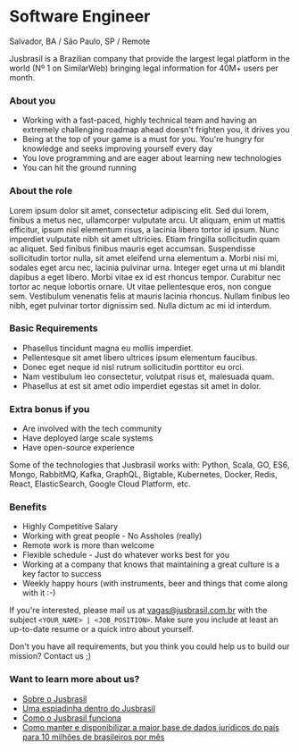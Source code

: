 # Software Engineer
Salvador, BA / São Paulo, SP / Remote

Jusbrasil is a Brazilian company that provide the largest legal platform in the world (Nº 1 on SimilarWeb) bringing legal information for 40M+ users per month.

### About you
- Working with a fast-paced, highly technical team and having an extremely challenging roadmap ahead doesn't frighten you, it drives you
- Being at the top of your game is a must for you. You're hungry for knowledge and seeks improving yourself every day
- You love programming and are eager about learning new technologies
- You can hit the ground running

### About the role
Lorem ipsum dolor sit amet, consectetur adipiscing elit. Sed dui lorem, finibus a metus nec, ullamcorper vulputate arcu. Ut aliquam, enim ut mattis efficitur, ipsum nisl elementum risus, a lacinia libero tortor id ipsum. Nunc imperdiet vulputate nibh sit amet ultricies. Etiam fringilla sollicitudin quam ac aliquet. Sed finibus finibus mauris eget accumsan. Suspendisse sollicitudin tortor nulla, sit amet eleifend urna elementum a. Morbi nisi mi, sodales eget arcu nec, lacinia pulvinar urna. Integer eget urna ut mi blandit dapibus a eget libero. Morbi vitae ex id est rhoncus tempor. Curabitur nec tortor ac neque lobortis ornare. Ut vitae pellentesque eros, non congue sem. Vestibulum venenatis felis at mauris lacinia rhoncus. Nullam finibus leo nibh, eget pulvinar tortor dignissim sed. Nulla dictum ac mi id interdum.

### Basic Requirements
- Phasellus tincidunt magna eu mollis imperdiet.
- Pellentesque sit amet libero ultrices ipsum elementum faucibus.
- Donec eget neque id nisl rutrum sollicitudin porttitor eu orci.
- Nam vestibulum leo consectetur, volutpat risus et, malesuada quam.
- Phasellus at est sit amet odio imperdiet egestas sit amet in dolor.

### Extra bonus if you
- Are involved with the tech community
- Have deployed large scale systems
- Have open-source experience

Some of the technologies that Jusbrasil works with: Python, Scala, GO, ES6, Mongo, RabbitMQ, Kafka, GraphQL, Bigtable, Kubernetes, Docker, Redis, React, ElasticSearch, Google Cloud Platform, etc.

### Benefits
 - Highly Competitive Salary
 - Working with great people - No Assholes (really)
 - Remote work is more than welcome
 - Flexible schedule - Just do whatever works best for you
 - Working at a company that knows that maintaining a great culture is a key factor to success
 - Weekly happy hours (with instruments, beer and things that come along with it :-)

If you're interested, please mail us at vagas@jusbrasil.com.br with the subject `<YOUR_NAME> | <JOB_POSITION>`.
Make sure you include at least an up-to-date resume or a quick intro about yourself.

Don't you have all requirements, but you think you could help us to build our mission? Contact us ;)

### Want to learn more about us?
* [Sobre o Jusbrasil](https://jusbrasil.jusbrasil.com.br/artigos/111826539/sobre-o-jusbrasil)
* [Uma espiadinha dentro do Jusbrasil](https://danielmurta.jusbrasil.com.br/artigos/383937197/o-o-uma-espiadinha-dentro-do-jusbrasil)
* [Como o Jusbrasil funciona](https://medium.com/jusbrasil-tech/como-o-jusbrasil-funciona-4303f2b1d356)
* [Como manter e disponibilizar a maior base de dados jurídicos do país para 10 milhões de brasileiros por mês](http://qconsp.com/sp2013/node/449.html)
